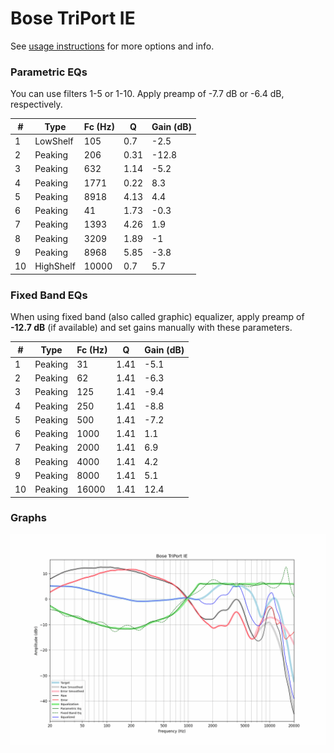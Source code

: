# Bose TriPort IE
See [usage instructions](https://github.com/jaakkopasanen/AutoEq#usage) for more options and info.

### Parametric EQs
You can use filters 1-5 or 1-10. Apply preamp of -7.7 dB or -6.4 dB, respectively.

|   # | Type      |   Fc (Hz) |    Q |   Gain (dB) |
|-----|-----------|-----------|------|-------------|
|   1 | LowShelf  |       105 | 0.7  |        -2.5 |
|   2 | Peaking   |       206 | 0.31 |       -12.8 |
|   3 | Peaking   |       632 | 1.14 |        -5.2 |
|   4 | Peaking   |      1771 | 0.22 |         8.3 |
|   5 | Peaking   |      8918 | 4.13 |         4.4 |
|   6 | Peaking   |        41 | 1.73 |        -0.3 |
|   7 | Peaking   |      1393 | 4.26 |         1.9 |
|   8 | Peaking   |      3209 | 1.89 |        -1   |
|   9 | Peaking   |      8968 | 5.85 |        -3.8 |
|  10 | HighShelf |     10000 | 0.7  |         5.7 |

### Fixed Band EQs
When using fixed band (also called graphic) equalizer, apply preamp of **-12.7 dB** (if available) and set gains manually with these parameters.

|   # | Type    |   Fc (Hz) |    Q |   Gain (dB) |
|-----|---------|-----------|------|-------------|
|   1 | Peaking |        31 | 1.41 |        -5.1 |
|   2 | Peaking |        62 | 1.41 |        -6.3 |
|   3 | Peaking |       125 | 1.41 |        -9.4 |
|   4 | Peaking |       250 | 1.41 |        -8.8 |
|   5 | Peaking |       500 | 1.41 |        -7.2 |
|   6 | Peaking |      1000 | 1.41 |         1.1 |
|   7 | Peaking |      2000 | 1.41 |         6.9 |
|   8 | Peaking |      4000 | 1.41 |         4.2 |
|   9 | Peaking |      8000 | 1.41 |         5.1 |
|  10 | Peaking |     16000 | 1.41 |        12.4 |

### Graphs
![](./Bose%20TriPort%20IE.png)
